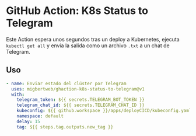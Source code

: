 # GitHub Action: K8s Status to Telegram

Este Action espera unos segundos tras un deploy a Kubernetes, ejecuta `kubectl get all` y envía la salida como un archivo `.txt` a un chat de Telegram.

## Uso

```yaml
- name: Enviar estado del clúster por Telegram
  uses: migbertweb/ghaction-k8s-status-to-telegram@v1
  with:
    telegram_token: ${{ secrets.TELEGRAM_BOT_TOKEN }}
    telegram_chat_id: ${{ secrets.TELEGRAM_CHAT_ID }}
    kubeconfig: ${{ github.workspace }}/apps/deployCICD/kubeconfig.yaml
    namespace: default
    delay: 15
    tag: ${{ steps.tag.outputs.new_tag }}
